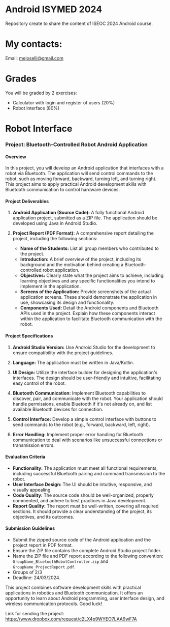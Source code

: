 # Android ISYMED 2024

Repository create to share the content of ISEOC 2024 Android course.


# My contacts: 
Email: mejoselli@gmail.com

# Grades
You will be graded by 2 exercises:
- Calculator with login and register of users (20%)
- Robot interface (80%)

# Robot Interface
### Project: Bluetooth-Controlled Robot Android Application

#### Overview

In this project, you will develop an Android application that interfaces with a robot via Bluetooth. The application will send control commands to the robot, such as moving forward, backward, turning left, and turning right. This project aims to apply practical Android development skills with Bluetooth communication to control hardware devices.

#### Project Deliverables

1. **Android Application (Source Code):** A fully functional Android application project, submitted as a ZIP file. The application should be developed using Java in Android Studio.

2. **Project Report (PDF Format):** A comprehensive report detailing the project, including the following sections:
   - **Name of the Students:** List all group members who contributed to the project.
   - **Introduction:** A brief overview of the project, including its background and the motivation behind creating a Bluetooth-controlled robot application.
   - **Objectives:** Clearly state what the project aims to achieve, including learning objectives and any specific functionalities you intend to implement in the application.
   - **Screens of the Application:** Provide screenshots of the actual application screens. These should demonstrate the application in use, showcasing its design and functionality.
   - **Components Used:** Detail the Android components and Bluetooth APIs used in the project. Explain how these components interact within the application to facilitate Bluetooth communication with the robot.

#### Project Specifications

1. **Android Studio Version:** Use Android Studio for the development to ensure compatibility with the project guidelines.

2. **Language:** The application must be written in Java/Kotlin.

3. **UI Design:** Utilize the interface builder for designing the application's interfaces. The design should be user-friendly and intuitive, facilitating easy control of the robot.

4. **Bluetooth Communication:** Implement Bluetooth capabilities to discover, pair, and communicate with the robot. Your application should handle permissions, enable Bluetooth if it's not already on, and list available Bluetooth devices for connection.

5. **Control Interface:** Develop a simple control interface with buttons to send commands to the robot (e.g., forward, backward, left, right).

6. **Error Handling:** Implement proper error handling for Bluetooth communication to deal with scenarios like unsuccessful connections or transmission errors.

#### Evaluation Criteria

- **Functionality:** The application must meet all functional requirements, including successful Bluetooth pairing and command transmission to the robot.
- **User Interface Design:** The UI should be intuitive, responsive, and visually appealing.
- **Code Quality:** The source code should be well-organized, properly commented, and adhere to best practices in Java development.
- **Report Quality:** The report must be well-written, covering all required sections. It should provide a clear understanding of the project, its objectives, and its outcomes.

#### Submission Guidelines

- Submit the zipped source code of the Android application and the project report in PDF format.
- Ensure the ZIP file contains the complete Android Studio project folder.
- Name the ZIP file and PDF report according to the following convention: `GroupName_BluetoothRobotController.zip` and `GroupName_ProjectReport.pdf`.
- Groups of 2/3
- Deadline: 24/03/2024.

This project combines software development skills with practical applications in robotics and Bluetooth communication. It offers an opportunity to learn about Android programming, user interface design, and wireless communication protocols. Good luck!

Link for sending the project: https://www.dropbox.com/request/c2LX4p9WYEO7LAA9wF7A




 

